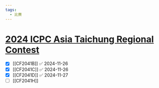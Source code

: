 ```yaml
---
tags:
  - 比赛
---
```

# [2024 ICPC Asia Taichung Regional Contest](https://codeforces.com/contest/2041)

- [x] [[CF2041B]] ✅ 2024-11-26
- [x] [[CF2041C]] ✅ 2024-11-26
- [x] [[CF2041D]] ✅ 2024-11-27
- [ ] [[CF2041H]]